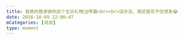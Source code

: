 ```yaml
---
title: 我真的是谢谢你这个生日礼物🙂@李磊<br><br>没办法，我还是忍不住想发😂
date: 2016-10-09 22:00:47
mCategories: [说说]
type: moment
---
```


<div id="pics-20161009220047"></div>

<script>
var data = [
    {"link": "2016-10-09_000000.jpeg", "type": "shuoshuo"},
    {"link": "2016-10-09_000001.jpeg", "type": "shuoshuo"},
    {"link": "2016-10-09_000002.jpeg", "type": "shuoshuo"}
];
picsRender(data, "pics-20161009220047");
</script>
